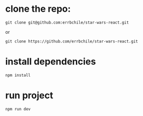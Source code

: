 # clone the repo:

```
git clone git@github.com:errbchile/star-wars-react.git
```

or

```
git clone https://github.com/errbchile/star-wars-react.git
```

# install dependencies

```
npm install
```

# run project

```
npm run dev
```
